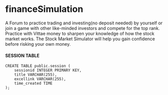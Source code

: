 # financeSimulation
A Forum to practice trading and investing(no deposit needed) by yourself or join a game with other  like-minded investors and compete for the top rank. Practice with Vittae money to sharpen your knowledge of how the stock market  works. The Stock Market Simulator will help you gain confidence before risking your own money.

<h4>SESSION TABLE</h4>

```
CREATE TABLE public.session (
    sessionid INTEGER PRIMARY KEY,
    title VARCHAR(255),
    excellink VARCHAR(255),
    time_created TIME
);
```